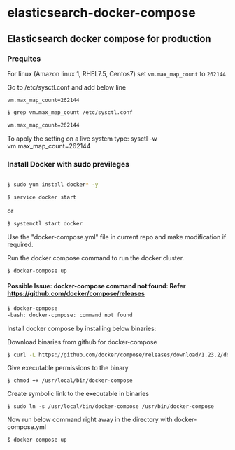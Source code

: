 # elasticsearch-docker-compose

## Elasticsearch docker compose for production 

### Prequites
For linux (Amazon linux 1, RHEL7.5, Centos7) set `vm.max_map_count` to `262144`

Go to /etc/sysctl.conf and add below line

`vm.max_map_count=262144`

``` bash
$ grep vm.max_map_count /etc/sysctl.conf

vm.max_map_count=262144
```

To apply the setting on a live system type: sysctl -w vm.max_map_count=262144


### Install Docker with sudo previleges

``` bash

$ sudo yum install docker* -y

$ service docker start
```
or 

```bash 
$ systemctl start docker
```

Use the  "docker-compose.yml" file in current repo and make modification if required.

Run the docker compose command to run the docker cluster.
```
$ docker-compose up 
```

#### Possible Issue: docker-compose command not found: Refer https://github.com/docker/compose/releases
``` bash
$ docker-cpmpose
-bash: docker-cpmpose: command not found
```
Install docker compose by installing below binaries:

Download binaries from github for docker-compose
``` bash 
$ curl -L https://github.com/docker/compose/releases/download/1.23.2/docker-compose-`uname -s`-`uname -m` -o /usr/local/bin/docker-compose
```
Give executable permissions to the binary
```
$ chmod +x /usr/local/bin/docker-compose
```
Create symbolic link to the executable in binaries
```
$ sudo ln -s /usr/local/bin/docker-compose /usr/bin/docker-compose
```
Now run below command right away in the directory with docker-compose.yml

` $ docker-compose up `










